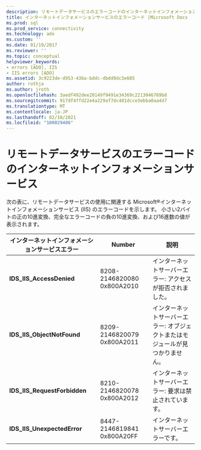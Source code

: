 ```yaml
---
description: リモートデータサービスのエラーコードのインターネットインフォメーションサービス
title: インターネットインフォメーションサービスのエラーコード |Microsoft Docs
ms.prod: sql
ms.prod_service: connectivity
ms.technology: ado
ms.custom: ''
ms.date: 01/19/2017
ms.reviewer: ''
ms.topic: conceptual
helpviewer_keywords:
- errors [ADO], IIS
- IIS errors [ADO]
ms.assetid: 3c9223de-d953-436a-bddc-dbdd9dc3e685
author: rothja
ms.author: jroth
ms.openlocfilehash: 3aedf492dee20149f9491e34369c2213046769b8
ms.sourcegitcommit: 917df4ffd22e4a229af7dc481dcce3ebba0aa4d7
ms.translationtype: MT
ms.contentlocale: ja-JP
ms.lasthandoff: 02/10/2021
ms.locfileid: "100029406"
---
```

# <a name="internet-information-services-error-codes-for-remote-data-service"></a>リモートデータサービスのエラーコードのインターネットインフォメーションサービス
次の表に、リモートデータサービスの使用に関連する Microsoft®インターネットインフォメーションサービス (IIS) のエラーコードを示します。 小さい2バイトの正の10進変換、完全なエラーコードの負の10進変換、および16進数の値が表示されます。

|インターネットインフォメーションサービスエラー|Number|説明|
|------------------------------------------|------------|-----------------|
|**IDS_IIS_AccessDenied**|8208-2146820080 0x800A2010|インターネットサーバーエラー: アクセスが拒否されました。|
|**IDS_IIS_ObjectNotFound**|8209-2146820079 0x800A2011|インターネットサーバーエラー: オブジェクトまたはモジュールが見つかりません。|
|**IDS_IIS_RequestForbidden**|8210-2146820078 0x800A2012|インターネットサーバーエラー: 要求は禁止されています。|
|**IDS_IIS_UnexpectedError**|8447-2146819841 0x800A20FF|インターネットサーバーエラーです。|

